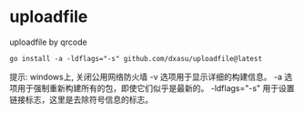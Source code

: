 # uploadfile
uploadfile by qrcode
```
go install -a -ldflags="-s" github.com/dxasu/uploadfile@latest
```
提示: windows上, 关闭公用网络防火墙
-v 选项用于显示详细的构建信息。
-a 选项用于强制重新构建所有的包，即使它们似乎是最新的。
-ldflags="-s" 用于设置链接标志，这里是去除符号信息的标志。
